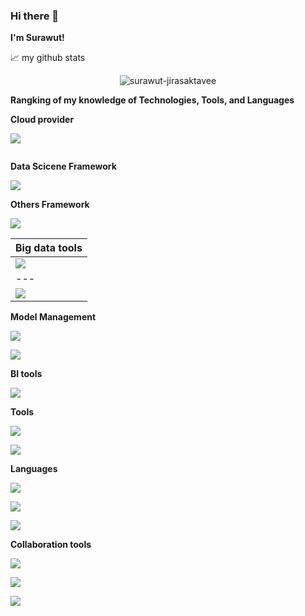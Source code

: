 ### Hi there 👋

**I'm Surawut!**

<!--
**surawut-jirasaktavee/surawut-jirasaktavee** is a ✨ _special_ ✨ repository because its `README.md` (this file) appears on your GitHub profile.

Here are some ideas to get you started:

- 🔭 I’m currently working on ...
- 🌱 I’m currently learning ...
- 👯 I’m looking to collaborate on ...
- 🤔 I’m looking for help with ...
- 💬 Ask me about ...
- 📫 How to reach me: ...
- 😄 Pronouns: ...
- ⚡ Fun fact: ...
-->

📈 my github stats

<p align="center"> <img src="https://github-readme-stats.vercel.app/api?username=surawut-jirasaktavee&show_icons=true&theme=gotham" alt="surawut-jirasaktavee" />

 **Rangking of my knowledge of Technologies, Tools, and Languages**
  
 **Cloud provider**
 
 ![](https://raw.githubusercontent.com/Rishit-dagli/Rishit-dagli/master/badges/azure.png)
  
 ![]()

 **Data Scicene Framework**
  
 ![](https://badges.aleen42.com/src/tensorflow.svg)
  
 **Others Framework**
  
 ![](https://camo.githubusercontent.com/68390254ad6054b8e98b68fbcae09a3b78751427686f3e003a33c2bbc913b14c/68747470733a2f2f696d672e736869656c64732e696f2f62616467652f466c61736b2d3030303030303f7374796c653d666f722d7468652d6261646765266c6f676f3d666c61736b266c6f676f436f6c6f723d7768697465)
  
 |**Big data tools**
 |---|
 |![](https://camo.githubusercontent.com/7f8ef7fd2cff83d18e6d7af8917fc94929bacfc63ae852d1c98841b32c707025/68747470733a2f2f696d672e736869656c64732e696f2f62616467652f44617461627269636b732d4646333632313f7374796c653d666f722d7468652d6261646765266c6f676f3d44617461627269636b73266c6f676f436f6c6f723d7768697465)
 |---|
 |![](https://camo.githubusercontent.com/1f2c2be3d5ab9eed63bfd658f9c465403e409fcfdcb7c133133d0616940c4452/68747470733a2f2f696d672e736869656c64732e696f2f62616467652f4170616368655f537061726b2d4646464646463f7374796c653d666f722d7468652d6261646765266c6f676f3d617061636865737061726b266c6f676f436f6c6f723d23453335413136)
 
 **Model Management**
  
 ![](https://badges.aleen42.com/src/gitlab.svg)
  
 ![](https://camo.githubusercontent.com/76fccba83b82ee52250d903d32dcbf7f194ad95c0e0ef6a22ea338c9f44bdb17/68747470733a2f2f696d672e736869656c64732e696f2f62616467652f576569676874735f265f4269617365732d4646424530303f7374796c653d666f722d7468652d6261646765266c6f676f3d57656967687473416e64426961736573266c6f676f436f6c6f723d7768697465)
  
 **BI tools**
  
 ![](https://camo.githubusercontent.com/5172fc49207876519dd04a3d195d32578f598738959a9185e02a82b2c062a9b6/68747470733a2f2f696d672e736869656c64732e696f2f62616467652f506f77657242492d4632433831313f7374796c653d666f722d7468652d6261646765266c6f676f3d506f7765722532304249266c6f676f436f6c6f723d626c61636b)
  
 **Tools**
  
 ![](https://badges.aleen42.com/src/gitlab.svg)
  
 ![](https://badges.aleen42.com/src/visual_studio_code.svg)
  
 **Languages**
  
 ![](https://badges.aleen42.com/src/python.svg)
  
 ![](https://camo.githubusercontent.com/c7dfc01959535319130921720a444bfabcc55c92656c60bfd06f40d7e5353c4c/68747470733a2f2f696d672e736869656c64732e696f2f62616467652f5363616c612d4443333232463f7374796c653d666f722d7468652d6261646765266c6f676f3d7363616c61266c6f676f436f6c6f723d7768697465)
  
 ![](https://badges.aleen42.com/src/golang.svg)

 **Collaboration tools**
  
 ![](https://badges.aleen42.com/src/gitlab.svg)
  
 ![](https://badges.aleen42.com/src/discord.svg)
  
 ![](https://badges.aleen42.com/src/slack.svg)
